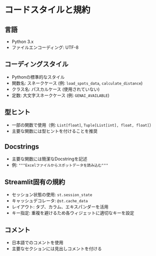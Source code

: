 # コードスタイルと規約

## 言語
- Python 3.x
- ファイルエンコーディング: UTF-8

## コーディングスタイル
- Pythonの標準的なスタイル
- 関数名: スネークケース (例: `load_spots_data`, `calculate_distance`)
- クラス名: パスカルケース (使用されていない)
- 定数: 大文字スネークケース (例: `GENAI_AVAILABLE`)

## 型ヒント
- 一部の関数で使用（例: `List[float]`, `Tuple[List[int], float, float]`）
- 主要な関数には型ヒントを付けることを推奨

## Docstrings
- 主要な関数には簡潔なDocstringを記述
- 例: `"""Excelファイルからスポットデータを読み込む"""`

## Streamlit固有の規約
- セッション状態の使用: `st.session_state`
- キャッシュデコレータ: `@st.cache_data`
- レイアウト: タブ、カラム、エキスパンダーを活用
- キー指定: 重複を避けるため各ウィジェットに適切なキーを設定

## コメント
- 日本語でのコメントを使用
- 主要なセクションには見出しコメントを付ける
